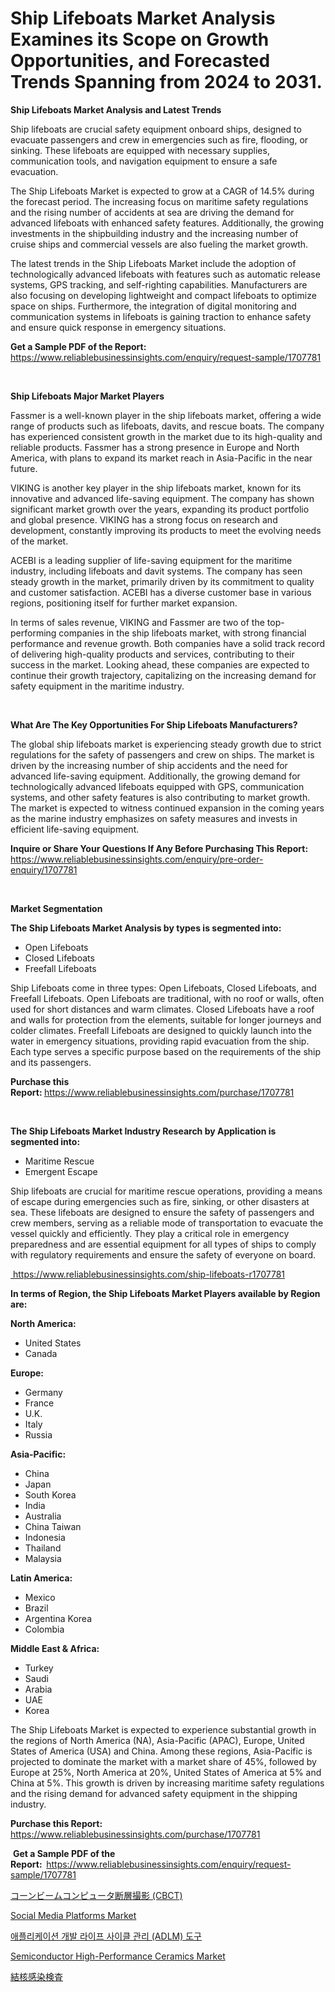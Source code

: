 <p><h1>Ship Lifeboats Market Analysis Examines its Scope on Growth Opportunities, and Forecasted Trends Spanning from 2024 to 2031.</h1></p><p><strong>Ship Lifeboats Market Analysis and Latest Trends</strong></p>
<p><p>Ship lifeboats are crucial safety equipment onboard ships, designed to evacuate passengers and crew in emergencies such as fire, flooding, or sinking. These lifeboats are equipped with necessary supplies, communication tools, and navigation equipment to ensure a safe evacuation.</p><p>The Ship Lifeboats Market is expected to grow at a CAGR of 14.5% during the forecast period. The increasing focus on maritime safety regulations and the rising number of accidents at sea are driving the demand for advanced lifeboats with enhanced safety features. Additionally, the growing investments in the shipbuilding industry and the increasing number of cruise ships and commercial vessels are also fueling the market growth.</p><p>The latest trends in the Ship Lifeboats Market include the adoption of technologically advanced lifeboats with features such as automatic release systems, GPS tracking, and self-righting capabilities. Manufacturers are also focusing on developing lightweight and compact lifeboats to optimize space on ships. Furthermore, the integration of digital monitoring and communication systems in lifeboats is gaining traction to enhance safety and ensure quick response in emergency situations.</p></p>
<p><strong>Get a Sample PDF of the Report:&nbsp;</strong> <a href="https://www.reliablebusinessinsights.com/enquiry/request-sample/1707781">https://www.reliablebusinessinsights.com/enquiry/request-sample/1707781</a></p>
<p>&nbsp;</p>
<p><strong>Ship Lifeboats Major Market Players</strong></p>
<p><p>Fassmer is a well-known player in the ship lifeboats market, offering a wide range of products such as lifeboats, davits, and rescue boats. The company has experienced consistent growth in the market due to its high-quality and reliable products. Fassmer has a strong presence in Europe and North America, with plans to expand its market reach in Asia-Pacific in the near future.</p><p>VIKING is another key player in the ship lifeboats market, known for its innovative and advanced life-saving equipment. The company has shown significant market growth over the years, expanding its product portfolio and global presence. VIKING has a strong focus on research and development, constantly improving its products to meet the evolving needs of the market.</p><p>ACEBI is a leading supplier of life-saving equipment for the maritime industry, including lifeboats and davit systems. The company has seen steady growth in the market, primarily driven by its commitment to quality and customer satisfaction. ACEBI has a diverse customer base in various regions, positioning itself for further market expansion.</p><p>In terms of sales revenue, VIKING and Fassmer are two of the top-performing companies in the ship lifeboats market, with strong financial performance and revenue growth. Both companies have a solid track record of delivering high-quality products and services, contributing to their success in the market. Looking ahead, these companies are expected to continue their growth trajectory, capitalizing on the increasing demand for safety equipment in the maritime industry.</p></p>
<p>&nbsp;</p>
<p><strong>What Are The Key Opportunities For Ship Lifeboats Manufacturers?</strong></p>
<p><p>The global ship lifeboats market is experiencing steady growth due to strict regulations for the safety of passengers and crew on ships. The market is driven by the increasing number of ship accidents and the need for advanced life-saving equipment. Additionally, the growing demand for technologically advanced lifeboats equipped with GPS, communication systems, and other safety features is also contributing to market growth. The market is expected to witness continued expansion in the coming years as the marine industry emphasizes on safety measures and invests in efficient life-saving equipment.</p></p>
<p><strong>Inquire or Share Your Questions If Any Before Purchasing This Report:</strong> <a href="https://www.reliablebusinessinsights.com/enquiry/pre-order-enquiry/1707781">https://www.reliablebusinessinsights.com/enquiry/pre-order-enquiry/1707781</a></p>
<p>&nbsp;</p>
<p><strong>Market Segmentation</strong></p>
<p><strong>The Ship Lifeboats Market Analysis by types is segmented into:</strong></p>
<p><ul><li>Open Lifeboats</li><li>Closed Lifeboats</li><li>Freefall Lifeboats</li></ul></p>
<p><p>Ship Lifeboats come in three types: Open Lifeboats, Closed Lifeboats, and Freefall Lifeboats. Open Lifeboats are traditional, with no roof or walls, often used for short distances and warm climates. Closed Lifeboats have a roof and walls for protection from the elements, suitable for longer journeys and colder climates. Freefall Lifeboats are designed to quickly launch into the water in emergency situations, providing rapid evacuation from the ship. Each type serves a specific purpose based on the requirements of the ship and its passengers.</p></p>
<p><strong>Purchase this Report:&nbsp;</strong><a href="https://www.reliablebusinessinsights.com/purchase/1707781">https://www.reliablebusinessinsights.com/purchase/1707781</a></p>
<p>&nbsp;</p>
<p><strong>The Ship Lifeboats Market Industry Research by Application is segmented into:</strong></p>
<p><ul><li>Maritime Rescue</li><li>Emergent Escape</li></ul></p>
<p><p>Ship lifeboats are crucial for maritime rescue operations, providing a means of escape during emergencies such as fire, sinking, or other disasters at sea. These lifeboats are designed to ensure the safety of passengers and crew members, serving as a reliable mode of transportation to evacuate the vessel quickly and efficiently. They play a critical role in emergency preparedness and are essential equipment for all types of ships to comply with regulatory requirements and ensure the safety of everyone on board.</p></p>
<p><a href="https://www.reliablebusinessinsights.com/ship-lifeboats-r1707781">&nbsp;https://www.reliablebusinessinsights.com/ship-lifeboats-r1707781</a></p>
<p><strong>In terms of Region, the Ship Lifeboats Market Players available by Region are:</strong></p>
<p>
    <p> <strong> North America: </strong>
        <ul>
            <li>United States</li>
            <li>Canada</li>
        </ul>
        </p> 
    <p> <strong> Europe: </strong>
        <ul>
            <li>Germany</li>
            <li>France</li>
            <li>U.K.</li>
            <li>Italy</li>
            <li>Russia</li>
        </ul>
        </p> 
    <p> <strong> Asia-Pacific: </strong>
        <ul>
            <li>China</li>
            <li>Japan</li>
            <li>South Korea</li>
            <li>India</li>
            <li>Australia</li>
            <li>China Taiwan</li>
            <li>Indonesia</li>
            <li>Thailand</li>
            <li>Malaysia</li>
        </ul>
        </p> 
    <p> <strong> Latin America: </strong>
        <ul>
            <li>Mexico</li>
            <li>Brazil</li>
            <li>Argentina Korea</li>
            <li>Colombia</li>
        </ul>
        </p> 
    <p> <strong> Middle East & Africa: </strong>
        <ul>
            <li>Turkey</li>
            <li>Saudi</li>
            <li>Arabia</li>
            <li>UAE</li>
            <li>Korea</li>
        </ul>
    </p>
    </p>
<p><p>The Ship Lifeboats Market is expected to experience substantial growth in the regions of North America (NA), Asia-Pacific (APAC), Europe, United States of America (USA) and China. Among these regions, Asia-Pacific is projected to dominate the market with a market share of 45%, followed by Europe at 25%, North America at 20%, United States of America at 5% and China at 5%. This growth is driven by increasing maritime safety regulations and the rising demand for advanced safety equipment in the shipping industry.</p></p>
<p><strong>Purchase this Report: </strong><a href="https://www.reliablebusinessinsights.com/purchase/1707781">https://www.reliablebusinessinsights.com/purchase/1707781</a></p>
<p>&nbsp;<strong>Get a Sample PDF of the Report:&nbsp;&nbsp;</strong><a href="https://www.reliablebusinessinsights.com/enquiry/request-sample/1707781">https://www.reliablebusinessinsights.com/enquiry/request-sample/1707781</a></p>
<p><strong></strong></p>
<p><p><a href="https://github.com/mares423/Market-Research-Report-List-1/blob/main/8325905103469.md">コーンビームコンピュータ断層撮影 (CBCT)</a></p><p><a href="https://github.com/JuliaFadel1922/Market-Research-Report-List-1/blob/main/social-media-platforms-market.md">Social Media Platforms Market</a></p><p><a href="https://github.com/puputanisa684/Market-Research-Report-List-1/blob/main/344883796930.md">애플리케이션 개발 라이프 사이클 관리 (ADLM) 도구</a></p><p><a href="https://issuu.com/reportprime-2/docs/semiconductor-high-performance-ceramics-market-siz">Semiconductor High-Performance Ceramics Market</a></p><p><a href="https://github.com/SarahFahey88/Market-Research-Report-List-1/blob/main/7230210103468.md">結核感染検査</a></p></p>